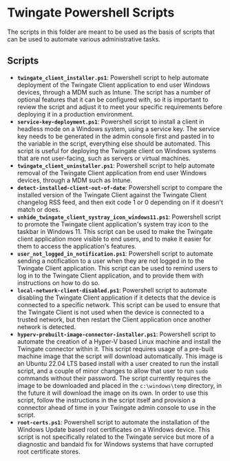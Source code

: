 # Twingate Powershell Scripts

The scripts in this folder are meant to be used as the basis of scripts that can be used to automate various administrative tasks.

## Scripts

- **`twingate_client_installer.ps1`**: Powershell script to help automate deployment of the Twingate Client application to end user Windows devices, through a MDM such as Intune. The script has a number of optional features that it can be configured with, so it is important to review the script and adjust it to meet your specific requirements before deploying it in a production environment.
- **`service-key-deployment.ps1`**: Powershell script to install a client in headless mode on a Windows system, using a service key. The service key needs to be generated in the admin console first and pasted in to the variable in the script, everything else should be automated. This script is useful for deploying the Twingate client on Windows systems that are not user-facing, such as servers or virtual machines.
- **`twingate_client_uninstaller.ps1`**: Powershell script to help automate removal of the Twingate Client application from end user Windows devices, through a MDM such as Intune.
- **`detect-installed-client-out-of-date`**: Powershell script to compare the installed version of the Twingate Client against the Twingate Client changelog RSS feed, and then exit code 1 or 0 depending on if it doesn't match or does.
- **`unhide_twingate_client_systray_icon_windows11.ps1`**: Powershell script to promote the Twingate client application's system tray icon to the taskbar in Windows 11. This script can be used to make the Twingate client application more visible to end users, and to make it easier for them to access the application's features.
- **`user_not_logged_in_notification.ps1`**: Powershell script to automate sending a notification to a user when they are not logged in to the Twingate Client application. This script can be used to remind users to log in to the Twingate Client application, and to provide them with instructions on how to do so.
- **`local-network-client-disabled.ps1`**: Powershell script to automate disabling the Twingate Client application if it detects that the device is connected to a specific network. This script can be used to ensure that the Twingate Client is not used when the device is connected to a trusted network, but then restart the Client application once another network is detected.
- **`hyperv-prebuilt-image-connector-installer.ps1`**: Powershell script to automate the creation of a Hyper-V based Linux machine and install the Twingate connector within it. This script requires usage of a pre-built machine image that the script will download automatically. This image is an Ubuntu 22.04 LTS based install with a user created to run the install script, and a couple of minor changes to allow that user to run `sudo` commands without their password. The script currently requires the image to be downloaded and placed in the `c:\windows\temp` directory, in the future it will download the image on its own. In order to use this script, follow the instructions in the script itself and provision a connector ahead of time in your Twingate admin console to use in the script.
- **`root-certs.ps1`**: Powershell script to automate the installation of the Windows Update based root certificates on a Windows device. This script is not specifically related to the Twingate service but more of a diagnostic and bandaid fix for Windows systems that have corrupted root certificate stores.
